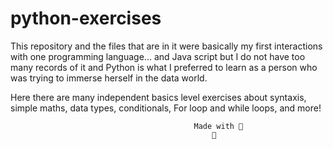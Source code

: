 # python-exercises

This repository and the files that are in it were basically my first interactions with one programming language... and Java script but I do not have too many records of it and Python is what I preferred to learn as a person who was trying to immerse herself in the data world.

Here there are many independent basics level exercises about syntaxis, simple maths, data types, conditionals, For loop and while loops, and more!





                                             Made with 💜
                                                 🌵
